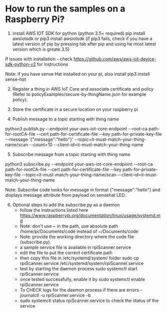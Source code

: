 # How to run the samples on a Raspberry Pi?

1. install AWS IOT SDK for python (python 3.5+ required)
   pip install awsiotsdk
   or pip3 install awsiotsdk (if pip3 fails, check if you have a latest version of pip by pressing tab after pip and using he most latest version which is greate 3.5)

If issues with installation - check https://github.com/aws/aws-iot-device-sdk-python-v2 for instructions

Note: if you have sense Hat installed on your pi, also install
pip3 install sense-hat

2. Register a thing in AWS IoT Core and associate certificate and policy (Refer to policyExamples/secure-by-thingName.json for example policy).

3. Store the certificate in a secure location on your raspberry pi

4. Publish message to a topic starting with thing name

python3 publish.py --endpoint your-aws-iot-core-endpoint --root-ca path-for-rootCA-file --cert path-for-certificate-file --key path-for-private-key-file --message '{"message":"hello"}' --topic=it-must-match-your-thing-name/scan --count=10 --client-id=it-must-match-your-thing-name

5. Subscribe message from a topic starting with thing name

python3 subscribe.py --endpoint your-aws-iot-core-endpoint --root-ca path-for-rootCA-file --cert path-for-certificate-file --key path-for-private-key-file --topic=it-must-match-your-thing-name/scan --client-id=it-must-match-your-thing-name

Note: Subscribe code looks for message in format {"message":"hello"} and displays message attribute from payload on sensehat LED.

6. Optional steps to add the subscribe.py as a daemon
   - follow the instructions listed here https://www.raspberrypi.org/documentation/linux/usage/systemd.md
   - Note: don't use ~ in the path, use absolute path /home/pi/Documents/code instead of ~/Documents/code
   - Note: provide the working directory where the code file (subscribe.py).
   - a sample service file is available in rpiScanner.service
   - edit the file to put the correct certificate path
   - then copy this file in /etc/systemd/system/ folder
     sudo cp rpiScanner.service /etc/systemd/system/rpiScanner.service
   - test by starting the daemon process
     sudo systemctl start rpiScanner.service
   - once tested successfully, enable it by
     sudo systemctl enable rpiScanner.service
   - To CHECK logs for the daemon process if there are errors - journalctl -u rpiScanner.service -b
   - sudo systemctl status rpiScanner.service to check the status of the service
